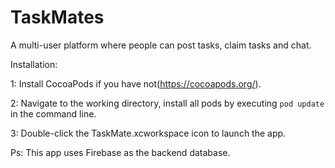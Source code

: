 # TaskMates
A multi-user platform where people can post tasks, claim tasks and chat.

Installation:

1: Install CocoaPods if you have not(https://cocoapods.org/).

2: Navigate to the working directory, install all pods by executing <code>pod update</code> in the command line.

3: Double-click the TaskMate.xcworkspace icon to launch the app.


Ps: This app uses Firebase as the backend database.

